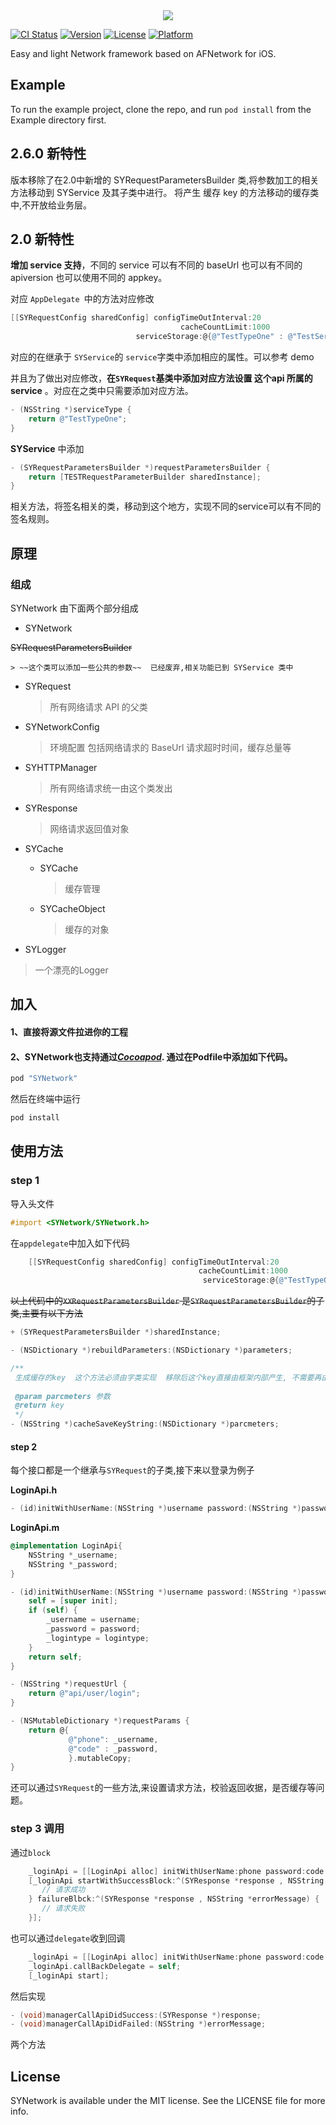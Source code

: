<center><img src="http://ocg4av0wv.bkt.clouddn.com/SYNETWORKICON.png"></center>

[![CI Status](http://img.shields.io/travis/孙扬/SYNetwork.svg?style=flat)](https://travis-ci.org/孙扬/SYNetwork)
[![Version](https://img.shields.io/cocoapods/v/SYNetwork.svg?style=flat)](http://cocoapods.org/pods/SYNetwork)
[![License](https://img.shields.io/cocoapods/l/SYNetwork.svg?style=flat)](http://cocoapods.org/pods/SYNetwork)
[![Platform](https://img.shields.io/cocoapods/p/SYNetwork.svg?style=flat)](http://cocoapods.org/pods/SYNetwork)


Easy and light Network framework based on AFNetwork for iOS.

## Example

To run the example project, clone the repo, and run `pod install` from the Example directory first.

## 2.6.0 新特性

版本移除了在2.0中新增的 SYRequestParametersBuilder 类,将参数加工的相关方法移动到 SYService 及其子类中进行。 将产生 缓存 key 的方法移动的缓存类中,不开放给业务层。

## 2.0 新特性

**增加 service 支持**，不同的 service 可以有不同的 baseUrl 也可以有不同的 apiversion 也可以使用不同的 appkey。

对应 `AppDelegate `中的方法对应修改

```objective-c
[[SYRequestConfig sharedConfig] configTimeOutInterval:20
                                      cacheCountLimit:1000
                            serviceStorage:@{@"TestTypeOne" : @"TestService"}];
```

对应的在继承于 `SYService`的 `service`字类中添加相应的属性。可以参考 demo 


并且为了做出对应修改，**在`SYRequest`基类中添加对应方法设置 这个api 所属的 service** 。对应在之类中只需要添加对应方法。

```objective-c
- (NSString *)serviceType {
    return @"TestTypeOne";
}

```

**SYService** 中添加

```objective-c
- (SYRequestParametersBuilder *)requestParametersBuilder {
    return [TESTRequestParameterBuilder sharedInstance];
}
```

相关方法，将签名相关的类，移动到这个地方，实现不同的service可以有不同的签名规则。

## 原理

### 组成

SYNetwork 由下面两个部分组成

* SYNetwork

 ~~SYRequestParametersBuilder~~

    > ~~这个类可以添加一些公共的参数~~  已经废弃,相关功能已到 SYService 类中

  * SYRequest

    > 所有网络请求 API 的父类

  * SYNetworkConfig

    > 环境配置 包括网络请求的 BaseUrl 请求超时时间，缓存总量等

  * SYHTTPManager

    > 所有网络请求统一由这个类发出

  * SYResponse

    > 网络请求返回值对象

* SYCache

  - SYCache

    > 缓存管理

  - SYCacheObject 

    > 缓存的对象

* SYLogger

 > 一个漂亮的Logger


## 加入

#### 1、直接将源文件拉进你的工程

#### 2、SYNetwork也支持通过[*Cocoapod*](http://cocoapods.org). 通过在Podfile中添加如下代码。

```ruby
pod "SYNetwork"
```

然后在终端中运行

```ruby
pod install
```

## 使用方法

### step 1

导入头文件

```objective-c
#import <SYNetwork/SYNetwork.h>
```

在`appdelegate`中加入如下代码

```objective-c
    [[SYRequestConfig sharedConfig] configTimeOutInterval:20
                                          cacheCountLimit:1000
                                           serviceStorage:@{@"TestTypeOne" : @"TestService"}];

```

~~以上代码中的`XXRequestParametersBuilder` 是`SYRequestParametersBuilder`的子类,主要有以下方法~~

```objective-c
+ (SYRequestParametersBuilder *)sharedInstance;

- (NSDictionary *)rebuildParameters:(NSDictionary *)parameters;

/**
 生成缓存的key  这个方法必须由字类实现  移除后这个key直接由框架内部产生, 不需要再由业务层规定
 
 @param parcmeters 参数
 @return key
 */
- (NSString *)cacheSaveKeyString:(NSDictionary *)parcmeters;
```



#### step 2

每个接口都是一个继承与`SYRequest`的子类,接下来以登录为例子

**LoginApi.h**

```objective-c
- (id)initWithUserName:(NSString *)username password:(NSString *)password;
```

**LoginApi.m**

```objective-c
@implementation LoginApi{
    NSString *_username;
    NSString *_password;
}

- (id)initWithUserName:(NSString *)username password:(NSString *)password {
    self = [super init];
    if (self) {
        _username = username;
        _password = password;
        _logintype = logintype;
    }
    return self;
}

- (NSString *)requestUrl {
    return @"api/user/login";
}

- (NSMutableDictionary *)requestParams {
    return @{
             @"phone": _username,
             @"code" : _password,
             }.mutableCopy;
}
```

还可以通过`SYRequest`的一些方法,来设置请求方法，校验返回收据，是否缓存等问题。

### step 3 调用

通过`block`

```objective-c
    _loginApi = [[LoginApi alloc] initWithUserName:phone password:code logintype:type];
    [_loginApi startWithSuccessBlock:^(SYResponse *response , NSString *errorMessage) {
       // 请求成功
    } failureBlbck:^(SYResponse *response , NSString *errorMessage) {
	   // 请求失败
    }];
```

也可以通过`delegate`收到回调

```objective-c
    _loginApi = [[LoginApi alloc] initWithUserName:phone password:code logintype:type];
	_loginApi.callBackDelegate = self;
	[_loginApi start];
```

然后实现

```objective-c
- (void)managerCallApiDidSuccess:(SYResponse *)response;
- (void)managerCallApiDidFailed:(NSString *)errorMessage;
```

两个方法

## License

SYNetwork is available under the MIT license. See the LICENSE file for more info.


